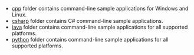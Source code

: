  - [cpp](cpp) folder contains command-line sample applications for Windows and Linux.
 - [csharp](csharp) folder contains C# command-line sample applications.
 - [java](java) folder contains command-line sample applications for all supported platforms.
 - [python](python) folder contains command-line sample applications for all supported platforms.
 
